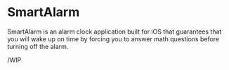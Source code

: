 SmartAlarm
==========
SmartAlarm is an alarm clock application built for iOS that guarantees that you will wake up on time by forcing you to answer math questions before turning off the alarm.

/WIP
